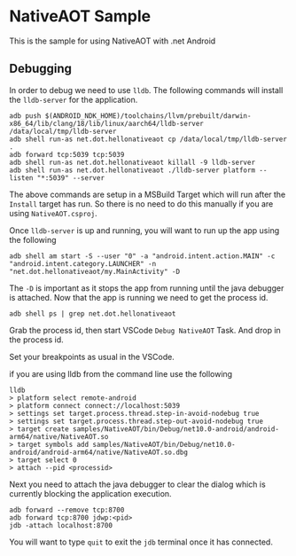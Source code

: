 # NativeAOT Sample

This is the sample for using NativeAOT with .net Android

## Debugging

In order to debug we need to use `lldb`. The following commands will install the `lldb-server` for the application.

```dotnetcli
adb push $(ANDROID_NDK_HOME)/toolchains/llvm/prebuilt/darwin-x86_64/lib/clang/18/lib/linux/aarch64/lldb-server /data/local/tmp/lldb-server
adb shell run-as net.dot.hellonativeaot cp /data/local/tmp/lldb-server .
adb forward tcp:5039 tcp:5039
adb shell run-as net.dot.hellonativeaot killall -9 lldb-server
adb shell run-as net.dot.hellonativeaot ./lldb-server platform --listen "*:5039" --server
```

The above commands are setup in a MSBuild Target which will run after the `Install` target has run. So there
is no need to do this manually if you are using `NativeAOT.csproj`.

Once `lldb-server` is up and running, you will want to run up the app using the following

```dotnetcli
adb shell am start -S --user "0" -a "android.intent.action.MAIN" -c "android.intent.category.LAUNCHER" -n "net.dot.hellonativeaot/my.MainActivity" -D
```

The `-D` is important as it stops the app from running until the java debugger is attached.
Now that the app is running we need to get the process id.

```dotnetcli
adb shell ps | grep net.dot.hellonativeaot
```

Grab the process id, then start VSCode `Debug NativeAOT` Task. And drop in the process id.

Set your breakpoints as usual in the VSCode.

if you are using lldb from the command line use the following

```dotnetcli
lldb
> platform select remote-android
> platform connect connect://localhost:5039
> settings set target.process.thread.step-in-avoid-nodebug true
> settings set target.process.thread.step-out-avoid-nodebug true
> target create samples/NativeAOT/bin/Debug/net10.0-android/android-arm64/native/NativeAOT.so
> target symbols add samples/NativeAOT/bin/Debug/net10.0-android/android-arm64/native/NativeAOT.so.dbg
> target select 0
> attach --pid <processid>
```

Next you need to attach the java debugger to clear the dialog which is currently blocking the
application execution.

```dotnetcli
adb forward --remove tcp:8700
adb forward tcp:8700 jdwp:<pid>
jdb -attach localhost:8700 
```

You will want to type `quit` to exit the `jdb` terminal once it has connected.
